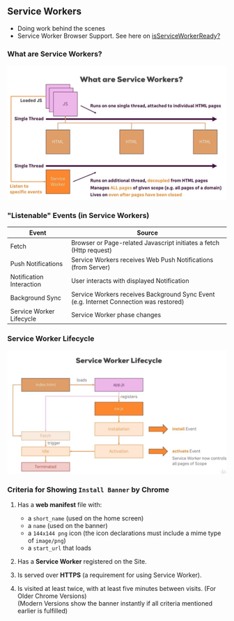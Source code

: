 ## Service Workers

- Doing work behind the scenes
- Service Worker Browser Support. See here on [isServiceWorkerReady?](https://jakearchibald.github.io/isserviceworkerready/)

### What are Service Workers?

![sw-1](./slides/1.jpeg)

### "Listenable" Events (in Service Workers)

| Event                    | Source                                                                                 |
| ------------------------ | -------------------------------------------------------------------------------------- |
| Fetch                    | Browser or Page-related Javascript initiates a fetch (Http request)                    |
| Push Notifications       | Service Workers receives Web Push Notifications (from Server)                          |
| Notification Interaction | User interacts with displayed Notification                                             |
| Background Sync          | Service Workers receives Background Sync Event (e.g. Internet Connection was restored) |
| Service Worker Lifecycle | Service Worker phase changes                                                           |

### Service Worker Lifecycle

![sw-2](./slides/2.jpeg)

### Criteria for Showing `Install Banner` by Chrome

1. Has a **web manifest** file with:

   - a `short_name` (used on the home screen)
   - a `name` (used on the banner)
   - a `144x144 png` icon (the icon declarations must include a mime type of `image/png`)
   - a `start_url` that loads

2. Has a **Service Worker** registered on the Site.
3. Is served over **HTTPS** (a requirement for using Service Worker).
4. Is visited at least twice, with at least five minutes between visits. (For Older Chrome Versions)  
   (Modern Versions show the banner instantly if all criteria mentioned earlier is fulfilled)
